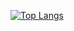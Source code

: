 [![Top Langs](https://github-readme-stats.vercel.app/api/top-langs/?username=huylee99&langs_count=8&bg_color=000000)](https://github.com/anuraghazra/github-readme-stats)
